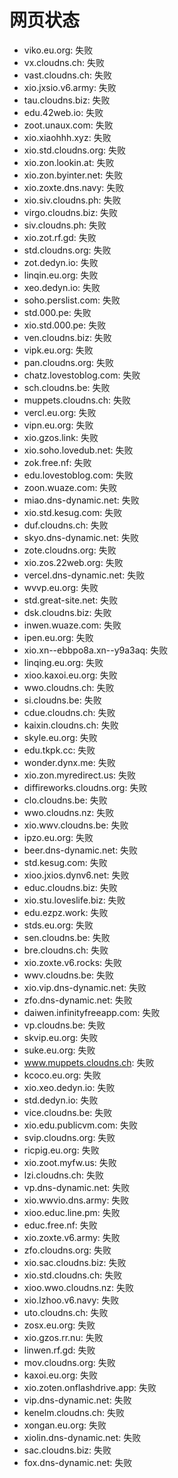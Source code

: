 # 网页状态
- viko.eu.org: 失败
- vx.cloudns.ch: 失败
- vast.cloudns.ch: 失败
- xio.jxsio.v6.army: 失败
- tau.cloudns.biz: 失败
- edu.42web.io: 失败
- zoot.unaux.com: 失败
- xio.xiaohhh.xyz: 失败
- xio.std.cloudns.org: 失败
- xio.zon.lookin.at: 失败
- xio.zon.byinter.net: 失败
- xio.zoxte.dns.navy: 失败
- xio.siv.cloudns.ph: 失败
- virgo.cloudns.biz: 失败
- siv.cloudns.ph: 失败
- xio.zot.rf.gd: 失败
- std.cloudns.org: 失败
- zot.dedyn.io: 失败
- linqin.eu.org: 失败
- xeo.dedyn.io: 失败
- soho.perslist.com: 失败
- std.000.pe: 失败
- xio.std.000.pe: 失败
- ven.cloudns.biz: 失败
- vipk.eu.org: 失败
- pan.cloudns.org: 失败
- chatz.lovestoblog.com: 失败
- sch.cloudns.be: 失败
- muppets.cloudns.ch: 失败
- vercl.eu.org: 失败
- vipn.eu.org: 失败
- xio.gzos.link: 失败
- xio.soho.lovedub.net: 失败
- zok.free.nf: 失败
- edu.lovestoblog.com: 失败
- zoon.wuaze.com: 失败
- miao.dns-dynamic.net: 失败
- xio.std.kesug.com: 失败
- duf.cloudns.ch: 失败
- skyo.dns-dynamic.net: 失败
- zote.cloudns.org: 失败
- xio.zos.22web.org: 失败
- vercel.dns-dynamic.net: 失败
- wvvp.eu.org: 失败
- std.great-site.net: 失败
- dsk.cloudns.biz: 失败
- inwen.wuaze.com: 失败
- ipen.eu.org: 失败
- xio.xn--ebbpo8a.xn--y9a3aq: 失败
- linqing.eu.org: 失败
- xioo.kaxoi.eu.org: 失败
- wwo.cloudns.ch: 失败
- si.cloudns.be: 失败
- cdue.cloudns.ch: 失败
- kaixin.cloudns.ch: 失败
- skyle.eu.org: 失败
- edu.tkpk.cc: 失败
- wonder.dynx.me: 失败
- xio.zon.myredirect.us: 失败
- diffireworks.cloudns.org: 失败
- clo.cloudns.be: 失败
- wwo.cloudns.nz: 失败
- xio.wwv.cloudns.be: 失败
- ipzo.eu.org: 失败
- beer.dns-dynamic.net: 失败
- std.kesug.com: 失败
- xioo.jxios.dynv6.net: 失败
- educ.cloudns.biz: 失败
- xio.stu.loveslife.biz: 失败
- edu.ezpz.work: 失败
- stds.eu.org: 失败
- sen.cloudns.be: 失败
- bre.cloudns.ch: 失败
- xio.zoxte.v6.rocks: 失败
- wwv.cloudns.be: 失败
- xio.vip.dns-dynamic.net: 失败
- zfo.dns-dynamic.net: 失败
- daiwen.infinityfreeapp.com: 失败
- vp.cloudns.be: 失败
- skvip.eu.org: 失败
- suke.eu.org: 失败
- www.muppets.cloudns.ch: 失败
- kcoco.eu.org: 失败
- xio.xeo.dedyn.io: 失败
- std.dedyn.io: 失败
- vice.cloudns.be: 失败
- xio.edu.publicvm.com: 失败
- svip.cloudns.org: 失败
- ricpig.eu.org: 失败
- xio.zoot.myfw.us: 失败
- lzi.cloudns.ch: 失败
- vp.dns-dynamic.net: 失败
- xio.wwvio.dns.army: 失败
- xioo.educ.line.pm: 失败
- educ.free.nf: 失败
- xio.zoxte.v6.army: 失败
- zfo.cloudns.org: 失败
- xio.sac.cloudns.biz: 失败
- xio.std.cloudns.ch: 失败
- xioo.wwo.cloudns.nz: 失败
- xio.lzhoo.v6.navy: 失败
- uto.cloudns.ch: 失败
- zosx.eu.org: 失败
- xio.gzos.rr.nu: 失败
- linwen.rf.gd: 失败
- mov.cloudns.org: 失败
- kaxoi.eu.org: 失败
- xio.zoten.onflashdrive.app: 失败
- vip.dns-dynamic.net: 失败
- kenelm.cloudns.ch: 失败
- xongan.eu.org: 失败
- xiolin.dns-dynamic.net: 失败
- sac.cloudns.biz: 失败
- fox.dns-dynamic.net: 失败
